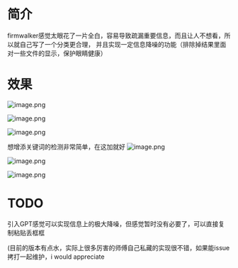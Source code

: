 
# 简介
firmwalker感觉太眼花了一片全白，容易导致疏漏重要信息，而且让人不想看，所以就自己写了一个分类更合理，
并且实现一定信息降噪的功能（排除掉结果里面对一些文件的显示，保护眼睛健康）


# 效果
![image.png](https://balloonblogsrcs.oss-cn-shanghai.aliyuncs.com/20250715170251.png)

![image.png](https://balloonblogsrcs.oss-cn-shanghai.aliyuncs.com/20250715170232.png)


![image.png](https://balloonblogsrcs.oss-cn-shanghai.aliyuncs.com/20250715165948.png)

想增添关键词的检测非常简单，在这加就好
![image.png](https://balloonblogsrcs.oss-cn-shanghai.aliyuncs.com/20250715170206.png)


![image.png](https://balloonblogsrcs.oss-cn-shanghai.aliyuncs.com/20250715170106.png)

![image.png](https://balloonblogsrcs.oss-cn-shanghai.aliyuncs.com/20250715170122.png)

# TODO
引入GPT感觉可以实现信息上的极大降噪，但感觉暂时没有必要了，可以直接复制粘贴丢框框

(目前的版本有点水，实际上很多厉害的师傅自己私藏的实现很不错，如果能issue拷打一起维护，i would appreciate
